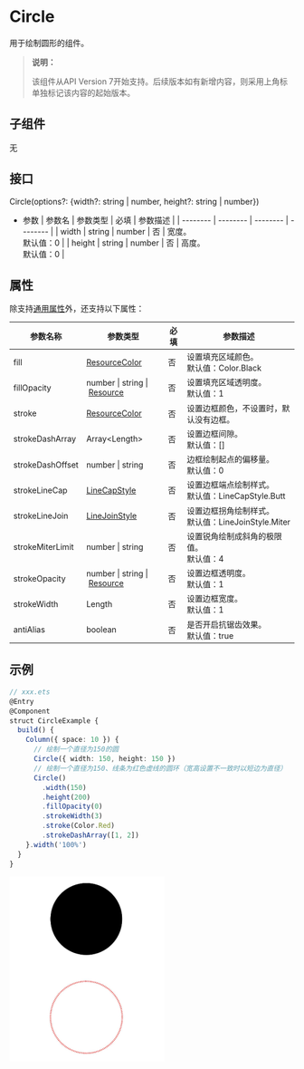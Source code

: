 # Circle

 用于绘制圆形的组件。 

>  **说明：**
>
>  该组件从API Version 7开始支持。后续版本如有新增内容，则采用上角标单独标记该内容的起始版本。


## 子组件

无


## 接口

Circle(options?: {width?: string | number, height?: string | number})

- 参数
  | 参数名 | 参数类型 | 必填 | 参数描述 |
  | -------- | -------- | -------- | -------- |
  | width | string \| number | 否 | 宽度。<br>默认值：0 |
  | height | string \| number | 否 | 高度。<br>默认值：0 |

## 属性

除支持[通用属性](ts-universal-attributes-size.md)外，还支持以下属性：

| 参数名称 | 参数类型 | 必填 | 参数描述 |
| -------- | -------- | -------- | -------- |
| fill | [ResourceColor](ts-types.md) | 否 | 设置填充区域颜色。<br>默认值：Color.Black |
| fillOpacity | number&nbsp;\|&nbsp;string&nbsp;\|&nbsp;[Resource](ts-types.md#resource类型) | 否 | 设置填充区域透明度。<br>默认值：1 |
| stroke | [ResourceColor](ts-types.md) | 否 | 设置边框颜色，不设置时，默认没有边框。 |
| strokeDashArray | Array&lt;Length&gt; | 否 | 设置边框间隙。<br>默认值：[] |
| strokeDashOffset | number&nbsp;\|&nbsp;string  | 否 | 边框绘制起点的偏移量。<br>默认值：0 |
| strokeLineCap | [LineCapStyle](ts-appendix-enums.md#linecapstyle) | 否 | 设置边框端点绘制样式。<br>默认值：LineCapStyle.Butt |
| strokeLineJoin | [LineJoinStyle](ts-appendix-enums.md#linejoinstyle) | 否 | 设置边框拐角绘制样式。<br>默认值：LineJoinStyle.Miter |
| strokeMiterLimit | number&nbsp;\|&nbsp;string | 否 | 设置锐角绘制成斜角的极限值。<br>默认值：4 |
| strokeOpacity | number&nbsp;\|&nbsp;string&nbsp;\|&nbsp;[Resource](ts-types.md#resource类型) | 否 | 设置边框透明度。<br>默认值：1 |
| strokeWidth | Length | 否 | 设置边框宽度。<br>默认值：1 |
| antiAlias | boolean | 否 | 是否开启抗锯齿效果。<br>默认值：true |


## 示例

```ts
// xxx.ets
@Entry
@Component
struct CircleExample {
  build() {
    Column({ space: 10 }) {
      // 绘制一个直径为150的圆
      Circle({ width: 150, height: 150 })
      // 绘制一个直径为150、线条为红色虚线的圆环（宽高设置不一致时以短边为直径）
      Circle()
        .width(150)
        .height(200)
        .fillOpacity(0)
        .strokeWidth(3)
        .stroke(Color.Red)
        .strokeDashArray([1, 2])
    }.width('100%')
  }
}
```

![zh-cn_image_0000001219744191](figures/zh-cn_image_0000001219744191.png)

